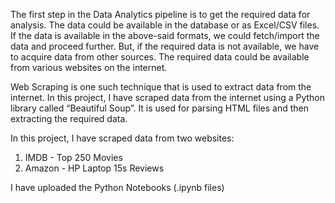 The first step in the Data Analytics pipeline is to get the required data for analysis. The data could be available in the database or as Excel/CSV files. If the data is available in the above-said formats, we could fetch/import the data and proceed further. But, if the required data is not available, we have to acquire data from other sources. The required data could be available from various websites on the internet.   

Web Scraping is one such technique that is used to extract data from the internet. In this project, I have scraped data from the internet using a Python library called “Beautiful Soup”. It is used for parsing HTML files and then extracting the required data.

In this project, I have scraped data from two websites:
1) IMDB - Top 250 Movies  
2) Amazon - HP Laptop 15s Reviews

I have uploaded the Python Notebooks (.ipynb files)

